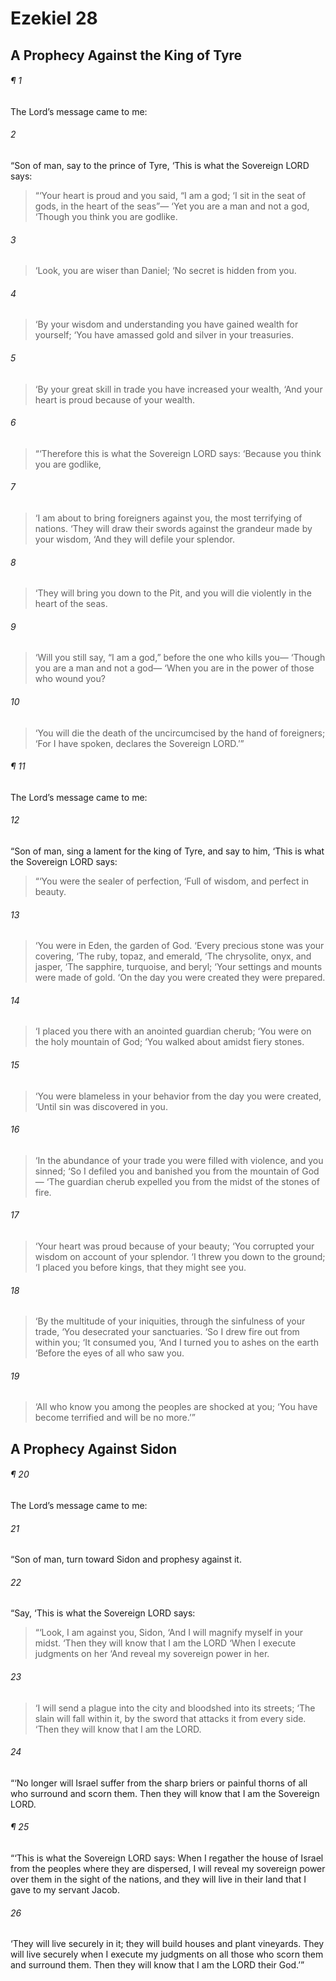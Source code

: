 # Ezekiel 28
## A Prophecy Against the King of Tyre
###### ¶ 1
The Lord’s message came to me:
###### 2
“Son of man, say to the prince of Tyre, ‘This is what the Sovereign LORD says:
> “‘Your heart is proud and you said, “I am a god;
> ‘I sit in the seat of gods, in the heart of the seas”—
> ‘Yet you are a man and not a god,
> ‘Though you think you are godlike.
###### 3
> ‘Look, you are wiser than Daniel;
> ‘No secret is hidden from you.
###### 4
> ‘By your wisdom and understanding you have gained wealth for yourself;
> ‘You have amassed gold and silver in your treasuries.
###### 5
> ‘By your great skill in trade you have increased your wealth,
> ‘And your heart is proud because of your wealth.
###### 6
> “‘Therefore this is what the Sovereign LORD says:
> ‘Because you think you are godlike,
###### 7
> ‘I am about to bring foreigners against you, the most terrifying of nations.
> ‘They will draw their swords against the grandeur made by your wisdom,
> ‘And they will defile your splendor.
###### 8
> ‘They will bring you down to the Pit, and you will die violently in the heart of the seas.
###### 9
> ‘Will you still say, “I am a god,” before the one who kills you—
> ‘Though you are a man and not a god—
> ‘When you are in the power of those who wound you?
###### 10
> ‘You will die the death of the uncircumcised by the hand of foreigners;
> ‘For I have spoken, declares the Sovereign LORD.’”
###### ¶ 11
The Lord’s message came to me:
###### 12
“Son of man, sing a lament for the king of Tyre, and say to him, ‘This is what the Sovereign LORD says:
> “‘You were the sealer of perfection,
> ‘Full of wisdom, and perfect in beauty.
###### 13
> ‘You were in Eden, the garden of God.
> ‘Every precious stone was your covering,
> ‘The ruby, topaz, and emerald,
> ‘The chrysolite, onyx, and jasper,
> ‘The sapphire, turquoise, and beryl;
> ‘Your settings and mounts were made of gold.
> ‘On the day you were created they were prepared.
###### 14
> ‘I placed you there with an anointed guardian cherub;
> ‘You were on the holy mountain of God;
> ‘You walked about amidst fiery stones.
###### 15
> ‘You were blameless in your behavior from the day you were created,
> ‘Until sin was discovered in you.
###### 16
> ‘In the abundance of your trade you were filled with violence, and you sinned;
> ‘So I defiled you and banished you from the mountain of God—
> ‘The guardian cherub expelled you from the midst of the stones of fire.
###### 17
> ‘Your heart was proud because of your beauty;
> ‘You corrupted your wisdom on account of your splendor.
> ‘I threw you down to the ground;
> ‘I placed you before kings, that they might see you.
###### 18
> ‘By the multitude of your iniquities, through the sinfulness of your trade,
> ‘You desecrated your sanctuaries.
> ‘So I drew fire out from within you;
> ‘It consumed you,
> ‘And I turned you to ashes on the earth
> ‘Before the eyes of all who saw you.
###### 19
> ‘All who know you among the peoples are shocked at you;
> ‘You have become terrified and will be no more.’”
## A Prophecy Against Sidon
###### ¶ 20
The Lord’s message came to me:
###### 21
“Son of man, turn toward Sidon and prophesy against it.
###### 22
“Say, ‘This is what the Sovereign LORD says:
> “‘Look, I am against you, Sidon,
> ‘And I will magnify myself in your midst.
> ‘Then they will know that I am the LORD
> ‘When I execute judgments on her
> ‘And reveal my sovereign power in her.
###### 23
> ‘I will send a plague into the city and bloodshed into its streets;
> ‘The slain will fall within it, by the sword that attacks it from every side.
> ‘Then they will know that I am the LORD.
###### 24
“‘No longer will Israel suffer from the sharp briers or painful thorns of all who surround and scorn them. Then they will know that I am the Sovereign LORD.
###### ¶ 25
“‘This is what the Sovereign LORD says: When I regather the house of Israel from the peoples where they are dispersed, I will reveal my sovereign power over them in the sight of the nations, and they will live in their land that I gave to my servant Jacob.
###### 26
‘They will live securely in it; they will build houses and plant vineyards. They will live securely when I execute my judgments on all those who scorn them and surround them. Then they will know that I am the LORD their God.’”
